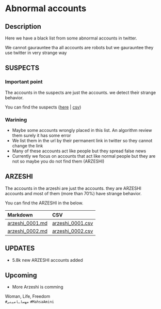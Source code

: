 # Abnormal accounts

## Description
Here we have a black list from some abnormal accounts in twitter.


We cannot gaurauntee tha all accounts are robots but we gaurauntee they use twitter in very strange way

## SUSPECTS
### Important point
The accounts in the suspects are just the accounts. we detect their strange behavior. 


You can find the suspects ([here](https://raw.githubusercontent.com/ricks135/Abnormally-twitter/main/suspects/suspects.md) | [csv](https://raw.githubusercontent.com/ricks135/Abnormally-twitter/main/suspects/suspects.csv))


### Warining
- Maybe some accounts wrongly placed in this list. An algorithm review them surely it has some error
- We list them in the url by their permanent link in twitter so they cannot change the link
- Many of these accounts act like people but they spread false news
- Currently we focus on accounts that act like normal people but they are not so maybe you do not find them (ARZESHI)

## ARZESHI
The accounts in the arzeshi are just the accounts. they are ARZESHI accounts and most of them (more than 70%) have strange behavior.


You can find the ARZESHI in the below.

| Markdown                  | CSV                       |  
|:--------------------------|:--------------------------|
|[arzeshi_0001.md](https://raw.githubusercontent.com/ricks135/Abnormally-twitter/main/arzeshi/arzeshi_0001.md)| [arzeshi_0001.csv](https://raw.githubusercontent.com/ricks135/Abnormally-twitter/main/arzeshi/arzeshi_0001.csv)|
|[arzeshi_0002.md](https://raw.githubusercontent.com/ricks135/Abnormally-twitter/main/arzeshi/arzeshi_0002.md)| [arzeshi_0002.csv](https://raw.githubusercontent.com/ricks135/Abnormally-twitter/main/arzeshi/arzeshi_0002.csv)|



## UPDATES
- 5.8k new ARZESHI accounts added

## Upcoming
- More Arzeshi is comming


Woman, Life, Freedom \
`#مهساـامینی` `#MahsaAmini`
